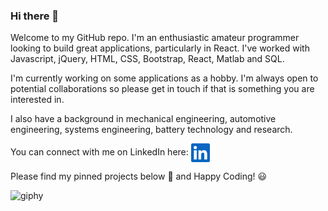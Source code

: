 ### Hi there 👋
Welcome to my GitHub repo. I'm an enthusiastic amateur programmer looking to build great applications, particularly in React. I've worked with Javascript, jQuery, HTML, CSS, Bootstrap, React, Matlab and SQL.

I'm currently working on some applications as a hobby. I'm always open to potential collaborations so please get in touch if that is something you are interested in.

I also have a background in mechanical engineering, automotive engineering, systems engineering, battery technology and research.

You can connect with me on LinkedIn here: [<a href= "https://www.linkedin.com/in/christopher-gardner-profile/" target="blank"><img align="center" src="LinkedInIcon.svg" height="30" alt="LinkedIn Logo"/></a>](https://www.linkedin.com/in/christopher-gardner-profile/)

Please find my pinned projects below :arrow_down_small: and Happy Coding! :smiley:

![giphy](https://user-images.githubusercontent.com/116954089/224168008-1684aa6c-96b7-4eed-abf6-fe1c360b29e6.gif)


